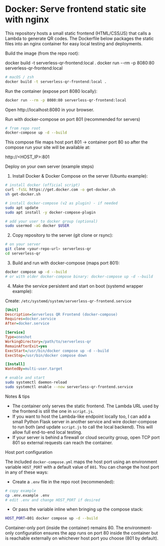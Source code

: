 # Docker: Serve frontend static site with nginx

This repository hosts a small static frontend (HTML/CSS/JS) that calls a Lambda to generate QR codes. The Dockerfile below packages the static files into an nginx container for easy local testing and deployments.

Build the image (from the repo root):

docker build -t serverless-qr-frontend:local .
docker run --rm -p 8080:80 serverless-qr-frontend:local

```bash
# macOS / zsh
docker build -t serverless-qr-frontend:local .
```

Run the container (expose port 8080 locally):

```bash
docker run --rm -p 8080:80 serverless-qr-frontend:local
```

Open http://localhost:8080 in your browser.

Run with docker-compose on port 801 (recommended for servers)

```bash
# from repo root
docker-compose up -d --build
```

This compose file maps host port 801 -> container port 80 so after the compose run your site will be available at:

http://<HOST_IP>:801

Deploy on your own server (example steps)

1. Install Docker & Docker Compose on the server (Ubuntu example):

```bash
# install docker (official script)
curl -fsSL https://get.docker.com -o get-docker.sh
sh get-docker.sh

# install docker-compose (v2 as plugin) - if needed
sudo apt update
sudo apt install -y docker-compose-plugin

# add your user to docker group (optional)
sudo usermod -aG docker $USER
```

2. Copy repository to the server (git clone or rsync):

```bash
# on your server
git clone <your-repo-url> serverless-qr
cd serverless-qr
```

3. Build and run with docker-compose (maps port 801):

```bash
docker compose up -d --build
# or with older docker-compose binary: docker-compose up -d --build
```

4. Make the service persistent and start on boot (systemd wrapper example):

Create: `/etc/systemd/system/serverless-qr-frontend.service`

```ini
[Unit]
Description=Serverless QR Frontend (docker-compose)
Requires=docker.service
After=docker.service

[Service]
Type=oneshot
WorkingDirectory=/path/to/serverless-qr
RemainAfterExit=yes
ExecStart=/usr/bin/docker compose up -d --build
ExecStop=/usr/bin/docker compose down

[Install]
WantedBy=multi-user.target
```

```bash
# enable and start
sudo systemctl daemon-reload
sudo systemctl enable --now serverless-qr-frontend.service
```

Notes & tips

- The container only serves the static frontend. The Lambda URL used by the frontend is still the one in `script.js`.
- If you want to host the Lambda-like endpoint locally too, I can add a small Python Flask server in another service and wire docker-compose to run both (and update `script.js` to call the local backend). This will allow full end-to-end local testing.
- If your server is behind a firewall or cloud security group, open TCP port 801 so external requests can reach the container.

Host port configuration

The included `docker-compose.yml` maps the host port using an environment variable `HOST_PORT` with a default value of `801`. You can change the host port in any of these ways:

- Create a `.env` file in the repo root (recommended):

```bash
# copy example
cp .env.example .env
# edit .env and change HOST_PORT if desired
```

- Or pass the variable inline when bringing up the compose stack:

```bash
HOST_PORT=801 docker compose up -d --build
```

Container-only port (inside the container) remains 80. The environment-only configuration ensures the app runs on port 80 inside the container but is reachable externally on whichever host port you choose (801 by default).
